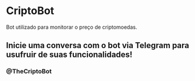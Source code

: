 # CriptoBot

Bot utilizado para monitorar o preço de criptomoedas.

## Inicie uma conversa com o bot via Telegram para usufruir de suas funcionalidades!
### @TheCriptoBot
